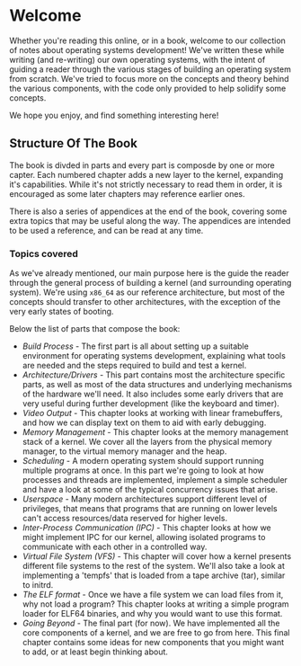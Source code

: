 # Welcome

Whether you're reading this online, or in a book, welcome to our collection of notes about operating systems development! We've written these while writing (and re-writing) our own operating systems, with the intent of guiding a reader through the various stages of building an operating system from scratch. We've tried to focus more on the concepts and theory behind the various components, with the code only provided to help solidify some concepts.

We hope you enjoy, and find something interesting here!

## Structure Of The Book

The book is divded in parts and every part is composde by one or more capter. Each numbered chapter adds a new layer to the kernel, expanding it's capabilities. While it's not strictly necessary to read them in order, it is encouraged as some later chapters may reference earlier ones. 

There is also a series of appendices at the end of the book, covering some extra topics that may be useful along the way. The appendices are intended to be used a reference, and can be read at any time. 

### Topics covered

As we've already mentioned, our main purpose here is the guide the reader through the general process of building a kernel (and surrounding operating system). We're using `x86_64` as our reference architecture, but most of the concepts should transfer to other architectures, with the exception of the very early states of booting.

Below the list of parts that compose the book: 

* *Build Process* - The first part is all about setting up a suitable environment for operating systems development, explaining what tools are needed and the steps required to build and test a kernel.
* *Architecture/Drivers* - This part contains most the architecture specific parts, as well as most of the data structures and underlying mechanisms of the hardware we'll need. It also includes some early drivers that are very useful during further development (like the keyboard and timer).
* *Video Output* - This chapter looks at working with linear framebuffers, and how we can display text on them to aid with early debugging.
* *Memory Management* - This chapter looks at the memory management stack of a kernel. We cover all the layers from the physical memory manager, to the virtual memory manager and the heap. 
* *Scheduling* - A modern operating system should support running multiple programs at once. In this part we're going to look at how processes and threads are implemented, implement a simple scheduler and have a look at some of the typical concurrency issues that arise. 
* *Userspace* - Many modern architectures support different level of privileges, that means that programs that are running on lower levels can't access resources/data reserved for higher levels.
* *Inter-Process Communication (IPC)* - This chapter looks at how we might implement IPC for our kernel, allowing isolated programs to communicate with each other in a controlled way. 
* *Virtual File System (VFS)* - This chapter will cover how a kernel presents different file systems to the rest of the system. We'll also take a look at implementing a 'tempfs' that is loaded from a tape archive (tar), similar to initrd. 
* *The ELF format* - Once we have a file system we can load files from it, why not load a program? This chapter looks at writing a simple program loader for ELF64 binaries, and why you would want to use this format.
* *Going Beyond* - The final part (for now). We have implemented all the core components of a kernel, and we are free to go from here. This final chapter contains some ideas for new components that you might want to add, or at least begin thinking about.
